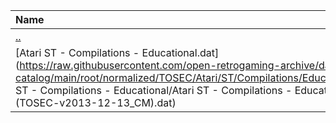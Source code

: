 |Name|Size|
|:---|---:|
|[..](../index.html)|DIR|
|[Atari ST - Compilations - Educational.dat](https://raw.githubusercontent.com/open-retrogaming-archive/dat-catalog/main/root/normalized/TOSEC/Atari/ST/Compilations/Educational/Atari ST - Compilations - Educational/Atari ST - Compilations - Educational (TOSEC-v2013-12-13_CM).dat)|3016|
